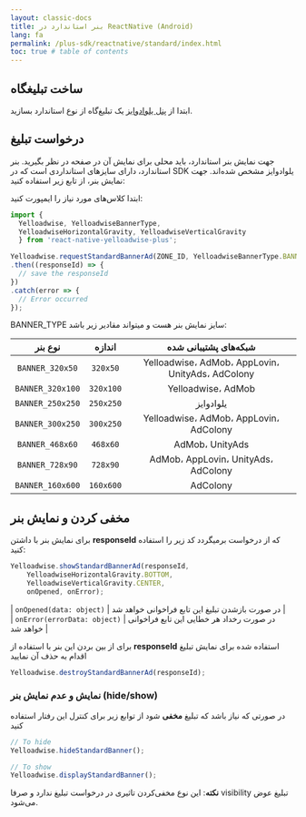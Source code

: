 ```yaml
---
layout: classic-docs
title: بنر استاندارد در ReactNative (Android)
lang: fa
permalink: /plus-sdk/reactnative/standard/index.html
toc: true # table of contents
---
```


## ساخت تبلیغگاه
ابتدا از [پنل یلوادوایز](https://dashboard.yelloadwise.ir/) یک تبلیغ‌گاه از نوع استاندارد بسازید.

## درخواست تبلیغ
جهت نمایش بنر استاندارد، باید محلی برای نمایش آن در صفحه در نظر بگیرید. بنر استاندارد، دارای سایزهای استانداردی است که در SDK یلوادوایز مشخص شده‌اند. جهت نمایش بنر، از تابع زیر استفاده کنید:


ابتدا کلاس‌های مورد نیاز را ایمپورت کنید:

```js
import { 
  Yelloadwise, YelloadwiseBannerType,
  YelloadwiseHorizontalGravity, YelloadwiseVerticalGravity
  } from 'react-native-yelloadwise-plus';
```

```js
Yelloadwise.requestStandardBannerAd(ZONE_ID, YelloadwiseBannerType.BANNER_320x50)
.then((responseId) => {
  // save the responseId
})
.catch(error => {
  // Error occurred
});
```

BANNER_TYPE سایز نمایش بنر هست و میتواند مقادیر زیر باشد:

|نوع بنر|اندازه|شبکه‌های پشتیبانی شده|
|:----------------:|:-------------:|:------------------:|
| `BANNER_320x50` | `320x50` |       Yelloadwise، AdMob، AppLovin، UnityAds، AdColony    |
| `BANNER_320x100` | `320x100` |      Yelloadwise، AdMob    |
| `BANNER_250x250` | `250x250` |    یلوادوایز  |
| `BANNER_300x250` | `300x250` |   Yelloadwise، AdMob، AppLovin، AdColony |
| `BANNER_468x60` | `468x60` |      AdMob، UnityAds   |
| `BANNER_728x90` | `728x90` |     AdMob، AppLovin، UnityAds، AdColony |
| `BANNER_160x600` | `160x600` |     AdColony |


## مخفی کردن و نمایش بنر
برای نمایش بنر با داشتن **responseId** که از درخواست برمیگردد کد زیر را استفاده کنید:

```js
Yelloadwise.showStandardBannerAd(responseId,
    YelloadwiseHorizontalGravity.BOTTOM,
    YelloadwiseVerticalGravity.CENTER,
    onOpened, onError);
```

| `onOpened(data: object)` | در صورت بازشدن تبلیغ این تابع فراخوانی خواهد شد |  
| `onError(errorData: object)` | در صورت رخداد هر خطایی این تابع فراخوانی خواهد شد |  

برای از بین بردن این بنر با استفاده از **responseId** استفاده شده برای نمایش تبلیغ اقدام به حذف آن نمایید

```js
Yelloadwise.destroyStandardBannerAd(responseId);
```

### نمایش و عدم نمایش بنر (hide/show)

در صورتی که نیاز باشد که تبلیغ **مخفی** شود از توابع زیر برای کنترل این رفتار استفاده کنید

```js
// To hide
Yelloadwise.hideStandardBanner();

// To show
Yelloadwise.displayStandardBanner();
```

**نکته**: این نوع مخفی‌کردن تاثیری در درخواست تبلیغ ندارد و صرفا visibility تبلیغ عوض می‌شود.
